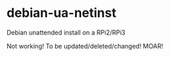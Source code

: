 # debian-ua-netinst
Debian unattended install on a RPi2/RPi3

Not working! To be updated/deleted/changed!
MOAR!
